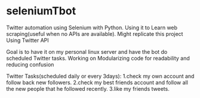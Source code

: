 # seleniumTbot
Twitter automation using Selenium with Python. Using it to Learn web scraping(useful when no APIs are available). Might replicate this project Using Twitter API

Goal is to have it on my personal linux server and have the bot do scheduled Twitter tasks.
Working on Modularizing code for readability and reducing confusion

Twitter Tasks(scheduled daily or every 3days):
1.check my own account and follow back new followers.
2.check my best friends account and follow all the new people that he followed recently.
3.like my friends tweets.



